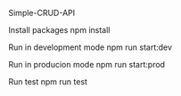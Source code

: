 Simple-CRUD-API

Install packages
npm install

Run in development mode
npm run start:dev

Run in producion mode
npm run start:prod

Run test
npm run test